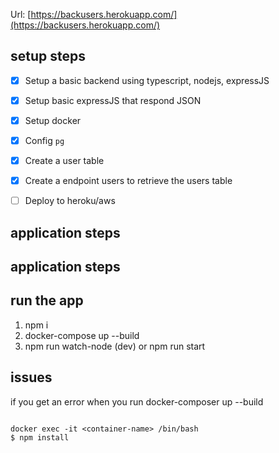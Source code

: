 Url: [https://backusers.herokuapp.com/](https://backusers.herokuapp.com/)

## setup steps

- [X] Setup a basic backend using typescript, nodejs, expressJS

- [X] Setup  basic expressJS that respond JSON

- [X] Setup docker

- [X] Config `pg`

- [X] Create a user table

- [X] Create a endpoint users to retrieve the users table

- [ ] Deploy to heroku/aws

## application steps




## application steps



## run the app

1. npm i
2. docker-compose up --build
3. npm run watch-node (dev) or npm run start


## issues

if you get an error when you run docker-composer up --build

```

docker exec -it <container-name> /bin/bash
$ npm install

```
